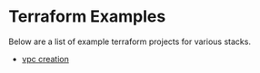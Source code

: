 Terraform Examples
==================

Below are a list of example terraform projects for various stacks.

* [vpc creation](https://github.com/nadnerb/terraform-base-vpc)
